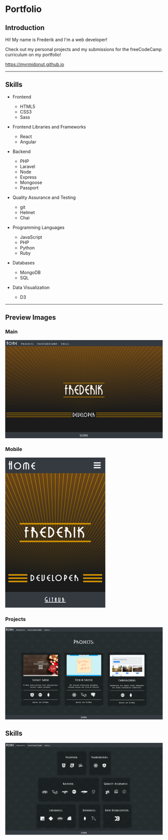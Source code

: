 # Portfolio

## Introduction

Hi! My name is Frederik and I'm a web developer!

Check out my personal projects and my submissions for the freeCodeCamp curriculum on my portfolio!

https://myrmidonut.github.io

***

## Skills
* Frontend
   * HTML5
   * CSS3
   * Sass

* Frontend Libraries and Frameworks
   * React
   * Angular

* Backend
   * PHP
   * Laravel
   * Node
   * Express
   * Mongoose
   * Passport

* Quality Assurance and Testing
   * git
   * Helmet
   * Chai

* Programming Languages
   * JavaScript
   * PHP
   * Python
   * Ruby

* Databases
   * MongoDB
   * SQL

* Data Visualization
   * D3

***

## Preview Images
### Main
![Main](readme_images/main.png)

### Mobile
![Mobile](readme_images/mobile.png)

### Projects
![Projects](readme_images/projects.png)

## Skills
![Skills](readme_images/skills.png)
